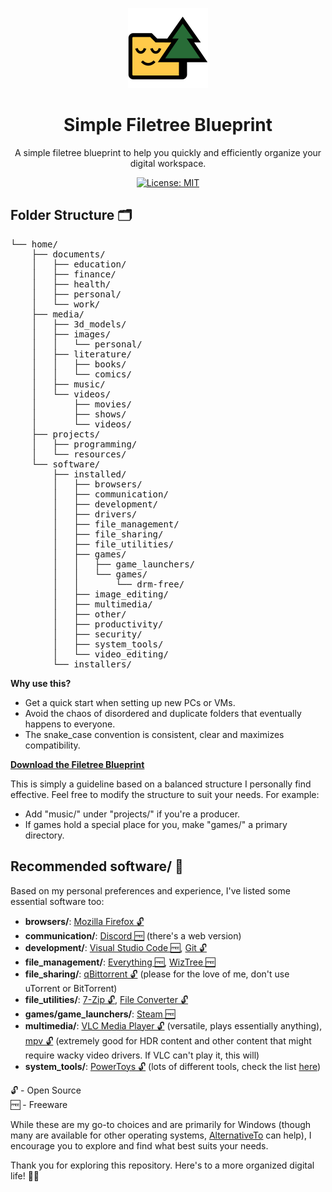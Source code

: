 <div align="center">
  <p>
    <img height="128" src="assets\simple_file_tree_icon_final_final.svg">
    <h1>Simple Filetree Blueprint</h1>
    A simple filetree blueprint to help you quickly and efficiently organize your digital workspace.
  </p>

[![License: MIT](https://img.shields.io/badge/License-MIT-yellow.svg)](https://opensource.org/licenses/MIT)

</div>

## Folder Structure 🗂️

<pre>
└── home/
    ├── documents/
    │   ├── education/
    │   ├── finance/
    │   ├── health/
    │   ├── personal/
    │   └── work/
    ├── media/
    │   ├── 3d_models/
    │   ├── images/
    │   │   └── personal/
    │   ├── literature/
    │   │   ├── books/
    │   │   └── comics/
    │   ├── music/
    │   └── videos/
    │       ├── movies/
    │       ├── shows/
    │       └── videos/
    ├── projects/
    │   ├── programming/
    │   └── resources/
    └── software/
        ├── installed/
        │   ├── browsers/
        │   ├── communication/
        │   ├── development/
        │   ├── drivers/
        │   ├── file_management/
        │   ├── file_sharing/
        │   ├── file_utilities/
        │   ├── games/
        │   │   ├── game_launchers/
        │   │   └── games/
        │   │       └── drm-free/
        │   ├── image_editing/
        │   ├── multimedia/
        │   ├── other/
        │   ├── productivity/
        │   ├── security/
        │   ├── system_tools/
        │   └── video_editing/
        └── installers/
</pre>

**Why use this?**
- Get a quick start when setting up new PCs or VMs.
- Avoid the chaos of disordered and duplicate folders that eventually happens to everyone.
- The snake_case convention is consistent, clear and maximizes compatibility.

**[Download the Filetree Blueprint](https://github.com/Qwernasivob/simple-filetree-blueprint/releases/download/v1.0/home.zip)**

This is simply a guideline based on a balanced structure I personally find effective. Feel free to modify the structure to suit your needs. For example:
- Add "music/" under "projects/" if you're a producer.
- If games hold a special place for you, make "games/" a primary directory.


## Recommended software/ 💽

Based on my personal preferences and experience, I've listed some essential software too:

- **browsers/**: [Mozilla Firefox 🔓](https://www.mozilla.org)
- **communication/**: [Discord 🆓](https://discord.com/) (there's a web version)
- **development/**: [Visual Studio Code 🆓](https://code.visualstudio.com/), [Git 🔓](https://git-scm.com/downloads)
- **file_management/**: [Everything 🆓](https://www.voidtools.com/es-es/), [WizTree 🆓](https://diskanalyzer.com/)
- **file_sharing/**: [qBittorrent 🔓](https://www.qbittorrent.org/download) (please for the love of me, don't use uTorrent or BitTorrent)
- **file_utilities/**: [7-Zip 🔓](https://www.7-zip.org/), [File Converter 🔓](https://file-converter.org/)
- **games/game_launchers/**: [Steam 🆓](https://store.steampowered.com/about/)
- **multimedia/**: [VLC Media Player 🔓](https://www.videolan.org/vlc/index.es.html) (versatile, plays essentially anything), [mpv 🔓](https://mpv.io/) (extremely good for HDR content and other content that might require wacky video drivers. If VLC can't play it, this will)
- **system_tools/**: [PowerToys 🔓](https://github.com/microsoft/PowerToys/releases) (lots of different tools, check the list [here](https://learn.microsoft.com/en-us/windows/powertoys/))

🔓 - Open Source  
🆓 - Freeware

While these are my go-to choices and are primarily for Windows (though many are available for other operating systems, [AlternativeTo](https://alternativeto.net/) can help), I encourage you to explore and find what best suits your needs.


Thank you for exploring this repository. Here's to a more organized digital life! 📁🌲